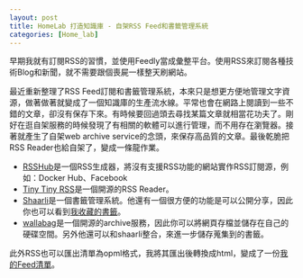 ```yaml
---
layout: post
title: HomeLab 打造知識庫 - 自架RSS Feed和書籤管理系統
categories: [Home_lab]
---
```


早期我就有訂閱RSS的習慣，並使用Feedly當成彙整平台。使用RSS來訂閱各種技術Blog和新聞，就不需要跟個喪屍一樣整天刷網站。

最近重新整理了RSS Feed訂閱和書籤管理系統，本來只是想更方便地管理文字資源，做著做著就變成了一個知識庫的生產流水線。平常也會在網路上閱讀到一些不錯的文章，卻沒有保存下來。有時候要回過頭去尋找某篇文章就相當花功夫了。剛好在逛自架服務的時候發現了有相關的軟體可以進行管理，而不用存在瀏覽器。接著就產生了自架web archive service的念頭，來保存高品質的文章。最後乾脆把RSS Reader也給自架了，變成一條龍作業。

- [RSSHub](https://docs.rsshub.app/zh/)是一個RSS生成器，將沒有支援RSS功能的網站實作RSS訂閱源，例如：Docker Hub、Facebook
- [Tiny Tiny RSS](https://tt-rss.org/)是一個開源的RSS Reader。
- [Shaarli](https://shaarli.readthedocs.io/en/master/)是一個書籤管理系統。他還有一個很方便的功能是可以公開分享，因此你也可以看到[我收藏的書籤](https://coll.xnum.in/)。
- [wallabag](https://github.com/wallabag/wallabag)是一個開源的archive服務，因此你可以將網頁存檔並儲存在自己的硬碟空間。另外他還可以和shaarli整合，來進一步儲存蒐集到的書籤。

此外RSS也可以匯出清單為opml格式，我將其匯出後轉換成html，變成了一份[我的Feed清單](https://xnum.in/feed_list.html)。